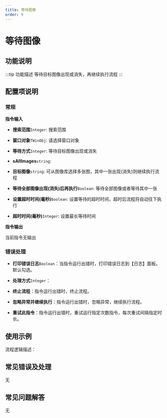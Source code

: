 ```yaml
---
title: 等待图像
order: 9
---
```


# 等待图像

## 功能说明

:::tip 功能描述
等待目标图像出现或消失，再继续执行流程
:::

## 配置项说明

### 常规

**指令输入**

- **搜索范围**`Integer`: 搜索范围

- **窗口对象**`TWinObj`: 请选择窗口对象

- **等待方式**`Integer`: 等待目标图像出现或消失

- **sAllImages**`string`: 

- **目标图像**`string`: 可从图像库选择多张图，其中一张出现(消失)则继续执行流程

- **等待全部图像出现(消失)后再执行**`Boolean`: 等待全部图像或者等待其中一张

- **设置超时时间(毫秒)**`Boolean`: 设置等待的超时时间，超时后流程将自动往下执行

- **超时时间(毫秒)**`Integer`: 设置最长等待时间


**指令输出**

当前指令无输出

### 错误处理

- **打印错误日志**`Boolean`：当指令运行出错时，打印错误日志到【日志】面板。默认勾选。

- **处理方式**`Integer`：

 - **终止流程**：指令运行出错时，终止流程。

 - **忽略异常并继续执行**：指令运行出错时，忽略异常，继续执行流程。

 - **重试此指令**：指令运行出错时，重试运行指定次数指令，每次重试间隔指定时长。

## 使用示例

流程逻辑描述：

## 常见错误及处理

无

## 常见问题解答

无


